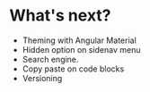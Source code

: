 # What's next?

- Theming with Angular Material
- Hidden option on sidenav menu
- Search engine.
- Copy paste on code blocks
- Versioning
